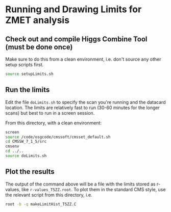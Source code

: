 # Running and Drawing Limits for ZMET analysis

## Check out and compile Higgs Combine Tool (must be done once)

Make sure to do this from a clean environment, i.e. don't source any other setup scripts first.

``` bash
source setupLimits.sh
```

## Run the limits

Edit the file `doLimits.sh` to specify the scan you're running and the datacard location.
The limits are relatively fast to run (30-60 minutes for the longer scans) but best to run in a screen session.

From this directory, with a clean environment:
``` bash
screen
source /code/osgcode/cmssoft/cmsset_default.sh
cd CMSSW_7_1_5/src
cmsenv
cd ../..
source doLimits.sh
```

## Plot the results

The output of the command above will be a file with the limits stored as r-values, like `r-values_T5ZZ.root`.
To plot them in the standard CMS style, use the relevant script from this directory, i.e.
``` bash
root -b -q makeLimitHist_T5ZZ.C
```
